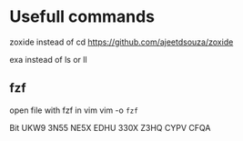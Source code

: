 # Usefull commands
zoxide instead of cd
https://github.com/ajeetdsouza/zoxide

exa instead of ls or ll

## fzf
open file with fzf in vim
vim -o `fzf`


Bit
UKW9 3N55 NE5X EDHU 330X Z3HQ CYPV CFQA